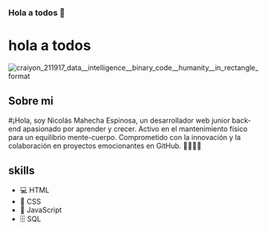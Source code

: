 ### Hola a todos 👋
# hola a todos
![craiyon_211917_data__intelligence__binary_code__humanity__in_rectangle_format](https://github.com/nicolasmahecha1125/nicolasmahecha1125/assets/141942565/7c4dac37-c13d-4e1f-acb3-8e81ebca04b2)

## Sobre mi
#¡Hola, soy Nicolás Mahecha Espinosa, un desarrollador web junior back-end apasionado por aprender y crecer. Activo en el mantenimiento físico para un equilibrio mente-cuerpo. Comprometido con la innovación y la colaboración en proyectos emocionantes en GitHub. 🚀👨‍💻✨


## skills
- 💻 HTML
- 🎨 CSS
- 🚀 JavaScript
- 🗄️ SQL
